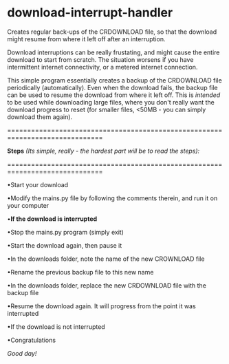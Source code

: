 # download-interrupt-handler



Creates regular back-ups of the CRDOWNLOAD file, so that the download might resume from where it left off after an interruption.



Download interruptions can be really frustating, and might cause the entire download to start from scratch. The situation worsens if you have intermittent internet connectivity, or a metered internet connection.



This simple program essentially creates a backup of the CRDOWNLOAD file periodically (automatically). Even when the download fails, the backup file can be used to resume the download from where it left off. This is _intended_ to be used while downloading large files, where you don't really want the download progress to reset (for smaller files, <50MB -  you can simply download them again).   



==============================================================================

__Steps__ _(Its simple, really - the hardest part will be to read the steps):_

==============================================================================


•Start your download

•Modify the mains.py file by following the comments therein, and run it on your computer



•**If the download is interrupted** 

  •Stop the mains.py program (simply exit)
  
  •Start the download again, then pause it
  
  •In the downloads folder, note the name of the new CROWNLOAD file 
  
  •Rename the previous backup file to this new name
  
  •In the downloads folder, replace the new CRDOWNLOAD file with the backup file
  
  •Resume the download again. It will progress from the point it was interrupted




•If the download is not interrupted
  
  •Congratulations
  

_Good day!_
